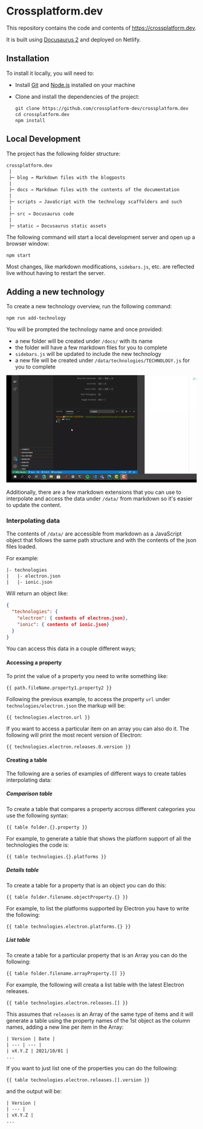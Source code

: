 # Crossplatform.dev

This repository contains the code and contents of https://crossplatform.dev.

It is built using [Docusaurus 2](https://docusaurus.io/) and deployed on Netlify.

## Installation

To install it locally, you will need to:

* Install [Git] and [Node.js] installed on your machine
* Clone and install the dependencies of the project:

  ```console
  git clone https://github.com/crossplatform-dev/crossplatform.dev
  cd crossplatform.dev
  npm install
  ```

## Local Development

The project has the following folder structure:

```
crossplatform.dev
 |
 ├─ blog → Markdown files with the blogposts
 |
 ├─ docs → Markdown files with the contents of the documentation
 |
 ├─ scripts → JavaScript with the technology scaffolders and such
 |
 ├─ src → Docusaurus code
 |
 ├─ static → Docusaurus static assets
```

The following command will start a local development server and
open up a browser window:

```console
npm start
```

Most changes, like markdown modifications, `sidebars.js`, etc. are
reflected live without having to restart the server.

## Adding a new technology

To create a new technology overview, run the following command:

```console
npm run add-technology
```

You will be prompted the technology name and once provided:

* a new folder will be created under `/docs/` with its name
* the folder will have a few markdown files for you to complete
* `sidebars.js` will be updated to include the new technology
* a new file will be created under `/data/technologies/TECHNOLOGY.js`
  for you to complete

![video of "npm run add-technology" running](./static/img/add-technology.webp)

Additionally, there are a few markdown extensions that you
can use to interpolate and access the data under `/data/`
from markdown so it's easier to update the content.

### Interpolating data

The contents of `/data/` are accessible from markdown as a
JavaScript object that follows the same path structure and with the
contents of the json files loaded.

For example:

```
|- technologies
|   |- electron.json
|   |- ionic.json
```

Will return an object like:

```json
{
  "technologies": {
    "electron": { contents of electron.json},
    "ionic": { contents of ionic.json}
  }
}
```

You can access this data in a couple different ways;

#### Accessing a property

To print the value of a property you need to write something like:

```
{{ path.fileName.property1.property2 }}
```

Following the previous example, to access the property
`url` under `technologies/electron.json` the markup will be:

```
{{ technologies.electron.url }}
```

If you want to access a particular item on an array you can also
do it. The following will print the most recent version of Electron:

```
{{ technologies.electron.releases.0.version }}
```

#### Creating a table

The following are a series of examples of different ways to
create tables interpolating data:

##### Comparison table

To create a table that compares a property accross different
categories you use the following syntax:

```
{{ table folder.{}.property }}
```

For example, to generate a table that shows the platform support
of all the technologies the code is:

```
{{ table technologies.{}.platforms }}
```

##### Details table

To create a table for a property that is an object you can do this:

```
{{ table folder.filename.objectProperty.{} }}
```

For example, to list the platforms supported by Electron you have to
write the following:

```
{{ table technologies.electron.platforms.{} }}
```

##### List table

To create a table for a particular property that is an Array you
can do the following:

```
{{ table folder.filename.arrayProperty.[] }}
```

For example, the following will creata a list table with the latest
Electron releases.

```
{{ table technologies.electron.releases.[] }}
```

This assumes that `releases` is an Array of the same type of items
and it will generate a table using the property names of the 1st
object as the column names, adding a new line per item in the Array:

```
| Version | Date |
| --- | --- |
| vX.Y.Z | 2021/10/01 |
...
```

If you want to just list one of the properties you can do the following:

```
{{ table technologies.electron.releases.[].version }}
```

and the output will be:


```
| Version |
| --- |
| vX.Y.Z |
...
```


[git]: https://git-scm.com/downloads
[node.js]: https://nodejs.org/en/download/